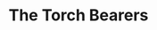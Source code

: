 ---
title: The Torch Bearers
year: 1927
opening_date: 1927-04-19
closing_date: 
layout: productions
image:
image_caption:
image_credit:
playbill:
category:
Theatre: Theatre Jacksonville
Playwright: George Kelly - wiki
Premiere: 1922
cast:
  Mr. Huxley Hossefrosse: Bart Nason
  Mrs. Clara Shepard: Birsa Shepard
  Teddy Spearing: Garner Hammond
  Miss Florence McCrickett: June Ruggles
  Mrs. Paula Ritter: Marguerite Chiasson
  Jenny: Olivia Holmberg
  Mr. Frederick Ritter: Philip Devlin
  Mrs. J. Duro Pampinelli: Winifred Snowden
  Mrs. Nelly Fell: Edith Bond Waas
  Mr. Ralph Twiller: Zay Smith
  Mr. Spindler: E.S. Beauchamp-Nobbs
  Stage Manager: Howard Humphries
crew:
  Director: Tracy L'Engle
  Set Design and construction: Zay Smith
  Lighting:
    - L.B. Pratt
    - Martha Race
  Set construction:
    - Karl Bardin
    - L.B. Pratt
  Set painting:
    - Jean Marie Graves
    - Margaret Young
    - Tracy L'Engle
    - Virginia Fish
  Props: 
    - Carolyn Bisbee
    - Mrs. Grace
understudies:
orchestra:
external_links:
---